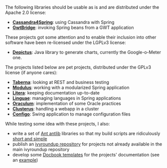 The following libraries should be usable as is and are distributed under the Apache 2.0 license:

  * **[Cassandra4Spring](Cassandra4Spring.md)**: using Cassandra with Spring
  * **[GwtBridge](GwtBridgeProject.md)**: invoking Spring beans from a GWT application

These projects got some attention and to enable their inclusion into other software have been re-licensed under the LGPLv3 license:

  * **[Depictus](DepictusProject.md)**: Java library to generate charts, currently the Google-o-Meter one.

The projects listed below are pet projects, distributed under the GPLv3 license (if anyone cares):

  * **[Taberna](TabernaProject.md)**: looking at REST and business testing
  * **[Modulus](ModulusProject.md)**: working with a modularized Spring application
  * **[Litera](LiteraProject.md)**: keeping documentation up-to-date
  * **[Linguae](LinguaeProject.md)**: managing languages in Spring applications
  * **[Oraculum](OraculumProject.md)**: implementation of some Oracle practices
  * **[Clusterus](ClusterusProject.md)**: handling a webapp in a cluster
  * **[Configo](ConfigoProject.md)**: Swing application to manage configuration files

While testing some idea with these projects, I also:

  * write a set of [Ant antlib](http://workingonit.googlecode.com/hg/config/src/antlib) libraries so that my build scripts are ridiculously [short and simple](http://workingonit.googlecode.com/hg/clusterus/build.xml)
  * publish an [ivyroundup repository](http://workingonit.googlecode.com/hg/config/conf/roundup) for projects not already available in the main ivyroundup repository
  * develop some [Docbook templates](http://workingonit.googlecode.com/hg/config/conf/docbook) for the projects' documentation (see an [example](http://wiki.workingonit.googlecode.com/hg/clusterus.pdf))